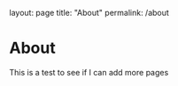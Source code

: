 layout: page
title: "About"
permalink: /about
# About

This is a test to see if I can add more pages
